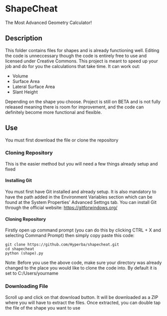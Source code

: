 # ShapeCheat
The Most Advanced Geometry Calculator!

## Description
This folder contains files for shapes and is already functioning well. Editing the code is unneccessary though the code is entirely free to use and licensed under Creative Commons. This project is meant to speed up your job and do for you the calculations that take time. It can work out:
- Volume
- Surface Area
- Lateral Surface Area
- Slant Height

Depending on the shape you choose. Project is still on BETA and is not fully released meaning there is room for improvement, and the code can definitely become more functional and flexible.

## Use
You must first download the file or clone the repository

### Cloning Repository
This is the easier method but you will need a few things already setup and fixed
#### Installing Git
You must first have Git installed and already setup. It is also mandatory to have the path added in the Environment Variables section which can be found at the System Properties' Advanced Settngs tab. You can install Git through the official website: https://gitforwindows.org/
#### Cloning Repository
Firstly open up command prompt (you can do this by clicking CTRL + X and selecting Command Prompt) then simply copy paste this code:
```
git clone https://github.com/Hyperba/shapecheat.git
cd shapecheat
python (shape).py
```
Note: Before you use the above code, make sure your directory was already changed to the place you would like to clone the code into. By default it is set to C:/Users/yourname

### Downloading File
Scroll up and click on that download button. It will be downloaded as a ZIP where you will have to extract the files. Once extracted, you can double tap the file of the shape you want to use
